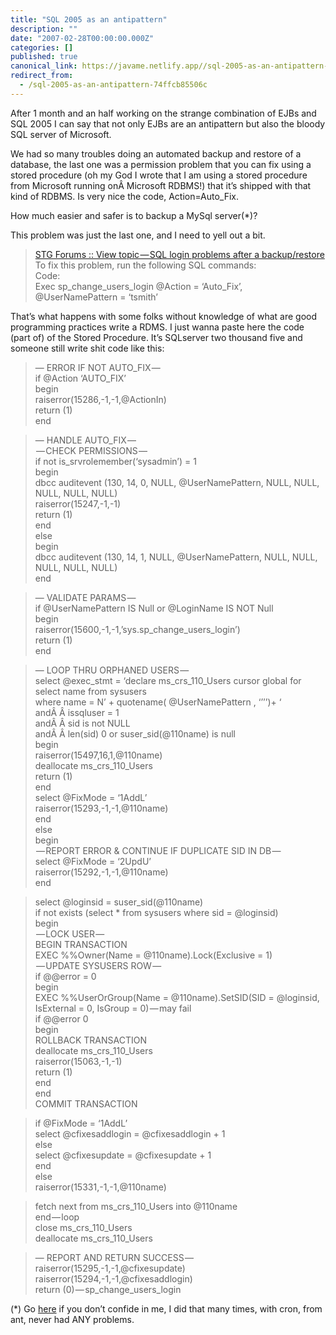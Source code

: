 ```yaml
---
title: "SQL 2005 as an antipattern"
description: ""
date: "2007-02-28T00:00:00.000Z"
categories: []
published: true
canonical_link: https://javame.netlify.app//sql-2005-as-an-antipattern-74ffcb85506c
redirect_from:
  - /sql-2005-as-an-antipattern-74ffcb85506c
---
```


After 1 month and an half working on the strange combination of EJBs and SQL 2005 I can say that not only EJBs are an antipattern but also the bloody SQL server of Microsoft.

We had so many troubles doing an automated backup and restore of a database, the last one was a permission problem that you can fix using a stored procedure (oh my God I wrote that I am using a stored procedure from Microsoft running onÂ Microsoft RDBMS!) that it’s shipped with that kind of RDBMS. Is very nice the code, Action=Auto\_Fix.

How much easier and safer is to backup a MySql server(\*)?

This problem was just the last one, and I need to yell out a bit.

> [STG Forums :: View topic — SQL login problems after a backup/restore](http://forums.seattletech.com/viewtopic.php?p=333&sid=9bf0a2797b1ff982fde06a985e78d1fe)  
> To fix this problem, run the following SQL commands:  
> Code:  
> Exec sp\_change\_users\_login @Action = ‘Auto\_Fix’, @UserNamePattern = ‘tsmith’

That’s what happens with some folks without knowledge of what are good programming practices write a RDMS. I just wanna paste here the code (part of) of the Stored Procedure. It’s SQLserver two thousand five and someone still write shit code like this:

> — ERROR IF NOT AUTO\_FIX —   
> if @Action ‘AUTO\_FIX’  
> begin  
> raiserror(15286,-1,-1,@ActionIn)  
> return (1)  
> end

> — HANDLE AUTO\_FIX —   
>  — CHECK PERMISSIONS —   
> if not is\_srvrolemember(‘sysadmin’) = 1  
> begin  
> dbcc auditevent (130, 14, 0, NULL, @UserNamePattern, NULL, NULL, NULL, NULL, NULL)  
> raiserror(15247,-1,-1)  
> return (1)  
> end  
> else  
> begin  
> dbcc auditevent (130, 14, 1, NULL, @UserNamePattern, NULL, NULL, NULL, NULL, NULL)  
> end

> — VALIDATE PARAMS —   
> if @UserNamePattern IS Null or @LoginName IS NOT Null  
> begin  
> raiserror(15600,-1,-1,’sys.sp\_change\_users\_login’)  
> return (1)  
> end

> — LOOP THRU ORPHANED USERS —   
> select @exec\_stmt = ‘declare ms\_crs\_110\_Users cursor global for  
> select name from sysusers  
> where name = N’ + quotename( @UserNamePattern , ‘’’’)+ ‘  
> andÂ Â issqluser = 1  
> andÂ Â sid is not NULL  
> andÂ Â len(sid) 0 or suser\_sid(@110name) is null  
> begin  
> raiserror(15497,16,1,@110name)  
> deallocate ms\_crs\_110\_Users  
> return (1)  
> end  
> select @FixMode = ‘1AddL’  
> raiserror(15293,-1,-1,@110name)  
> end  
> else  
> begin  
>  — REPORT ERROR & CONTINUE IF DUPLICATE SID IN DB —   
> select @FixMode = ‘2UpdU’  
> raiserror(15292,-1,-1,@110name)  
> end

> select @loginsid = suser\_sid(@110name)  
> if not exists (select \* from sysusers where sid = @loginsid)  
> begin  
>  — LOCK USER —   
> BEGIN TRANSACTION  
> EXEC %%Owner(Name = @110name).Lock(Exclusive = 1)  
>  — UPDATE SYSUSERS ROW —   
> if @@error = 0  
> begin  
> EXEC %%UserOrGroup(Name = @110name).SetSID(SID = @loginsid,  
> IsExternal = 0, IsGroup = 0) — may fail  
> if @@error 0  
> begin  
> ROLLBACK TRANSACTION  
> deallocate ms\_crs\_110\_Users  
> raiserror(15063,-1,-1)  
> return (1)  
> end  
> end  
> COMMIT TRANSACTION

> if @FixMode = ‘1AddL’  
> select @cfixesaddlogin = @cfixesaddlogin + 1  
> else  
> select @cfixesupdate = @cfixesupdate + 1  
> end  
> else  
> raiserror(15331,-1,-1,@110name)

> fetch next from ms\_crs\_110\_Users into @110name  
> end — loop  
> close ms\_crs\_110\_Users  
> deallocate ms\_crs\_110\_Users

> — REPORT AND RETURN SUCCESS —   
> raiserror(15295,-1,-1,@cfixesupdate)  
> raiserror(15294,-1,-1,@cfixesaddlogin)  
> return (0) — sp\_change\_users\_login

(\*) Go [here](http://dev.mysql.com/doc/refman/5.0/en/backup.html) if you don’t confide in me, I did that many times, with cron, from ant, never had ANY problems.
